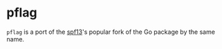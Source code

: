 # pflag

`pflag` is a port of the [spf13](https://github.com/spf13/pflag)'s popular fork of the
Go package by the same name.
